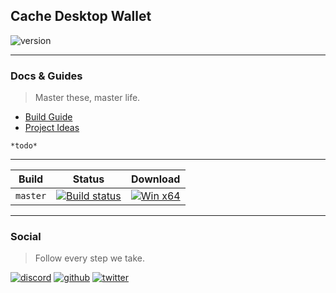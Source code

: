 ## Cache Desktop Wallet

![version](https://img.shields.io/badge/Version-1.0.2-blue)

***
### Docs & Guides
> Master these, master life.

- [Build Guide](https://github.com/Cache-core/Cache/wiki/%5BBuild%5D-Cache-Desktop-Wallet)
- [Project Ideas](https://github.com/cache-core/project-documents/blob/master/project-idea.md)

`*todo*`

***

| Build | Status | Download |
|-------|--------|----------|
| `master` | [![Build status](https://ci.appveyor.com/api/projects/status/gusvs4l2vd7lgth2/branch/master?svg=true)](https://ci.appveyor.com/project/En4orcer/cache-desktop/branch/master) | [![Win x64](https://img.shields.io/badge/Win%20x64-Download-blue)](https://ci.appveyor.com/project/En4orcer/project/build/artifacts) |

***

### Social
> Follow every step we take.

[![discord](https://github.com/project-en4orcer/Assets/blob/master/social-icons/bubble/discord-50px.png)](https://discord.gg/PHyGJjg)
[![github](https://github.com/project-en4orcer/Assets/blob/master/social-icons/bubble/github-50px.png)](https://github.com/cache-core)
[![twitter](https://github.com/project-en4orcer/Assets/blob/master/social-icons/bubble/twitter-50px.png)](https://twitter.com/cachecore)
